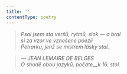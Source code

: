 ```yaml
---
title: ''
contentType: poetry
---
```


<section>

> 

> 

> 

> _Psal jsem sta veršů, rytmů, slok — a bral  
> si za vzor ve vznešené poezii  
> Petrarku, jenž se mistrem lásky stal._

> _— JEAN LEMAIRE DE BELGES  
> _O shodě obou jazyků, počáte__k 16. stol.__

</section>
